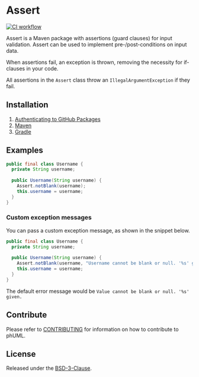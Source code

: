 # Assert

[![CI workflow](https://github.com/montealegreluis/assert/actions/workflows/ci.yml/badge.svg)](https://github.com/montealegreluis/assert/actions/workflows/ci.yml)

Assert is a Maven package with assertions (guard clauses) for input validation. Assert can be used to implement pre-/post-conditions on input data.

When assertions fail, an exception is thrown, removing the necessity for if-clauses in your code.

All assertions in the `Assert` class throw an `IllegalArgumentException` if they fail.

## Installation

1. [Authenticating to GitHub Packages](https://github.com/MontealegreLuis/assert/blob/main/docs/installation.md#authenticating-to-github-packages)
2. [Maven](https://github.com/MontealegreLuis/assert/blob/main/docs/installation.md#maven)
3. [Gradle](https://github.com/MontealegreLuis/assert/blob/main/docs/installation.md#gradle)

## Examples

```java
public final class Username {
  private String username;
    
  public Username(String username) {
    Assert.notBlank(username);
    this.username = username;
  }
}
```

### Custom exception messages

You can pass a custom exception message, as shown in the snippet below.

```java
public final class Username {
  private String username;
    
  public Username(String username) {
    Assert.notBlank(username, "Username cannot be blank or null. '%s' given");
    this.username = username;
  }
}
```

The default error message would be `Value cannot be blank or null. '%s' given.`

## Contribute

Please refer to [CONTRIBUTING](https://github.com/MontealegreLuis/assert/blob/main/CONTRIBUTING.md) for information on how to contribute to phUML.

## License

Released under the [BSD-3-Clause](https://github.com/MontealegreLuis/assert/blob/main/LICENSE).
